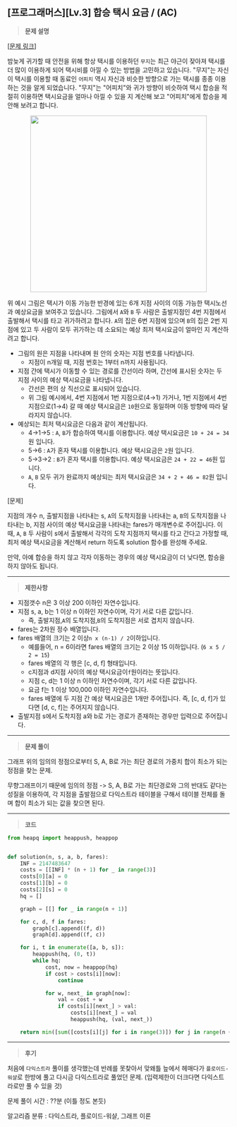 [프로그래머스][Lv.3] 합승 택시 요금 / (AC)
---
> **문제 설명**
>
[[문제 링크](https://school.programmers.co.kr/learn/courses/30/lessons/72413)]

밤늦게 귀가할 때 안전을 위해 항상 택시를 이용하던 `무지`는 최근 야근이 잦아져 택시를 더 많이 이용하게 되어 택시비를 아낄 수 있는 방법을 고민하고 있습니다. "무지"는 자신이 택시를 이용할 때 동료인 `어피치`
역시 자신과 비슷한 방향으로 가는 택시를 종종 이용하는 것을 알게 되었습니다. "무지"는 "어피치"와 귀가 방향이 비슷하여 택시 합승을 적절히 이용하면 택시요금을 얼마나 아낄 수 있을 지 계산해 보고 "어피치"에게
합승을 제안해 보려고 합니다.

<div align="center">
<img src="https://grepp-programmers.s3.ap-northeast-2.amazonaws.com/files/production/715ff493-d1a0-44d8-9273-a785280b3f1e/2021_kakao_taxi_01.png" width="400px">
</div>

위 예시 그림은 택시가 이동 가능한 반경에 있는 6개 지점 사이의 이동 가능한 택시노선과 예상요금을 보여주고 있습니다.
그림에서 `A`와 `B` 두 사람은 출발지점인 4번 지점에서 출발해서 택시를 타고 귀가하려고 합니다. `A`의 집은 6번 지점에 있으며 `B`의 집은 2번 지점에 있고 두 사람이 모두 귀가하는 데 소요되는 예상 최저
택시요금이 얼마인 지 계산하려고 합니다.

- 그림의 원은 지점을 나타내며 원 안의 숫자는 지점 번호를 나타냅니다.
    - 지점이 n개일 때, 지점 번호는 1부터 n까지 사용됩니다.
- 지점 간에 택시가 이동할 수 있는 경로를 간선이라 하며, 간선에 표시된 숫자는 두 지점 사이의 예상 택시요금을 나타냅니다.
    - 간선은 편의 상 직선으로 표시되어 있습니다.
    - 위 그림 예시에서, 4번 지점에서 1번 지점으로(4→1) 가거나, 1번 지점에서 4번 지점으로(1→4) 갈 때 예상 택시요금은 `10`원으로 동일하며 이동 방향에 따라 달라지지 않습니다.
- 예상되는 최저 택시요금은 다음과 같이 계산됩니다.
    - 4→1→5 : `A`, `B`가 합승하여 택시를 이용합니다. 예상 택시요금은 `10 + 24 = 34`원 입니다.
    - 5→6 : `A`가 혼자 택시를 이용합니다. 예상 택시요금은 `2`원 입니다.
    - 5→3→2 : `B`가 혼자 택시를 이용합니다. 예상 택시요금은 `24 + 22 = 46`원 입니다.
    - `A`, `B` 모두 귀가 완료까지 예상되는 최저 택시요금은 `34 + 2 + 46 = 82`원 입니다.

[문제]

지점의 개수 n, 출발지점을 나타내는 s, `A`의 도착지점을 나타내는 a, `B`의 도착지점을 나타내는 b, 지점 사이의 예상 택시요금을 나타내는 fares가 매개변수로 주어집니다. 이때, `A`, `B` 두
사람이 s에서
출발해서 각각의 도착 지점까지 택시를 타고 간다고 가정할 때, 최저 예상 택시요금을 계산해서 return 하도록 solution 함수를 완성해 주세요.

만약, 아예 합승을 하지 않고 각자 이동하는 경우의 예상 택시요금이 더 낮다면, 합승을 하지 않아도 됩니다.

---

> **제한사항**
>

- 지점갯수 n은 3 이상 200 이하인 자연수입니다.
- 지점 s, a, b는 1 이상 n 이하인 자연수이며, 각기 서로 다른 값입니다.
    - 즉, 출발지점,`A`의 도착지점,`B`의 도착지점은 서로 겹치지 않습니다.
- fares는 2차원 정수 배열입니다.
- fares 배열의 크기는 2 이상`n x (n-1) / 2`이하입니다.
    - 예를들어, n = 6이라면 fares 배열의 크기는 2 이상 15 이하입니다. (`6 x 5 / 2 = 15`)
    - fares 배열의 각 행은 [c, d, f] 형태입니다.
    - c지점과 d지점 사이의 예상 택시요금이`f`원이라는 뜻입니다.
    - 지점 c, d는 1 이상 n 이하인 자연수이며, 각기 서로 다른 값입니다.
    - 요금 f는 1 이상 100,000 이하인 자연수입니다.
    - fares 배열에 두 지점 간 예상 택시요금은 1개만 주어집니다. 즉, [c, d, f]가 있다면 [d, c, f]는 주어지지 않습니다.
- 출발지점 s에서 도착지점 a와 b로 가는 경로가 존재하는 경우만 입력으로 주어집니다.

---

> **문제 풀이**

그래프 위의 임의의 정점으로부터 S, A, B로 가는 최단 경로의 가중치 합이 최소가 되는 정점을 찾는 문제.

무향그래프이기 때문에 임의의 정점 -> S, A, B로 가는 최단경로와 그의 반대도 같다는 성질을 이용하여, 각 지점을 출발점으로 다익스트라 테이블을 구해서 테이블 전체를 돌며 합이 최소가 되는 값을 찾으면 된다.

---

> **코드**
>

```python
from heapq import heappush, heappop


def solution(n, s, a, b, fares):
    INF = 2147483647
    costs = [[INF] * (n + 1) for _ in range(3)]
    costs[0][a] = 0
    costs[1][b] = 0
    costs[2][s] = 0
    hq = []

    graph = [[] for _ in range(n + 1)]

    for c, d, f in fares:
        graph[c].append((f, d))
        graph[d].append((f, c))

    for i, t in enumerate([a, b, s]):
        heappush(hq, (0, t))
        while hq:
            cost, now = heappop(hq)
            if cost > costs[i][now]:
                continue

            for w, next_ in graph[now]:
                val = cost + w
                if costs[i][next_] > val:
                    costs[i][next_] = val
                    heappush(hq, (val, next_))

    return min([sum([costs[i][j] for i in range(3)]) for j in range(n + 1)])

```

---

> **후기**

처음에 `다익스트라` 풀이를 생각했는데 반례를 못찾아서 맞왜틀 늪에서 헤매다가 `플로이드-워샬`로 한방에 풀고 다시금 다익스트라로 풀었던 문제. (입력제한이 더크다면 다익스트라로만 풀 수 있을 것)

문제 풀이 시간 : ??분 (이틀 정도 본듯)

알고리즘 분류 : 다익스트라, 플로이드-워샬, 그래프 이론